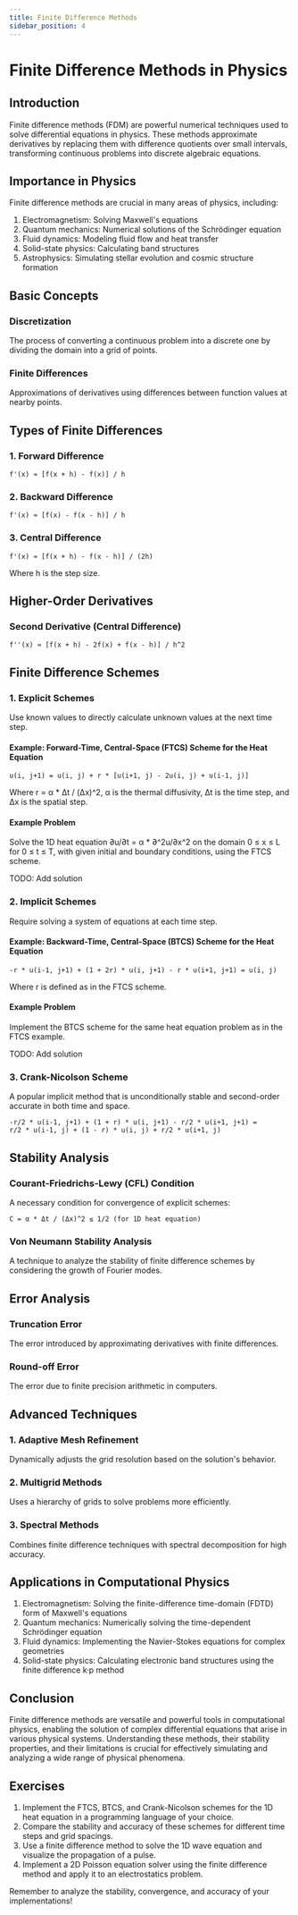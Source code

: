 ```yaml
---
title: Finite Difference Methods
sidebar_position: 4
---
```


# Finite Difference Methods in Physics

## Introduction

Finite difference methods (FDM) are powerful numerical techniques used to solve differential equations in physics. These methods approximate derivatives by replacing them with difference quotients over small intervals, transforming continuous problems into discrete algebraic equations.

## Importance in Physics

Finite difference methods are crucial in many areas of physics, including:

1. Electromagnetism: Solving Maxwell's equations
2. Quantum mechanics: Numerical solutions of the Schrödinger equation
3. Fluid dynamics: Modeling fluid flow and heat transfer
4. Solid-state physics: Calculating band structures
5. Astrophysics: Simulating stellar evolution and cosmic structure formation

## Basic Concepts

### Discretization

The process of converting a continuous problem into a discrete one by dividing the domain into a grid of points.

### Finite Differences

Approximations of derivatives using differences between function values at nearby points.

## Types of Finite Differences

### 1. Forward Difference

```
f'(x) ≈ [f(x + h) - f(x)] / h
```

### 2. Backward Difference

```
f'(x) ≈ [f(x) - f(x - h)] / h
```

### 3. Central Difference

```
f'(x) ≈ [f(x + h) - f(x - h)] / (2h)
```

Where h is the step size.

## Higher-Order Derivatives

### Second Derivative (Central Difference)

```
f''(x) ≈ [f(x + h) - 2f(x) + f(x - h)] / h^2
```

## Finite Difference Schemes

### 1. Explicit Schemes

Use known values to directly calculate unknown values at the next time step.

#### Example: Forward-Time, Central-Space (FTCS) Scheme for the Heat Equation

```
u(i, j+1) = u(i, j) + r * [u(i+1, j) - 2u(i, j) + u(i-1, j)]
```

Where r = α \* Δt / (Δx)^2, α is the thermal diffusivity, Δt is the time step, and Δx is the spatial step.

#### Example Problem

Solve the 1D heat equation ∂u/∂t = α \* ∂^2u/∂x^2 on the domain 0 ≤ x ≤ L for 0 ≤ t ≤ T, with given initial and boundary conditions, using the FTCS scheme.

TODO: Add solution

### 2. Implicit Schemes

Require solving a system of equations at each time step.

#### Example: Backward-Time, Central-Space (BTCS) Scheme for the Heat Equation

```
-r * u(i-1, j+1) + (1 + 2r) * u(i, j+1) - r * u(i+1, j+1) = u(i, j)
```

Where r is defined as in the FTCS scheme.

#### Example Problem

Implement the BTCS scheme for the same heat equation problem as in the FTCS example.

TODO: Add solution

### 3. Crank-Nicolson Scheme

A popular implicit method that is unconditionally stable and second-order accurate in both time and space.

```
-r/2 * u(i-1, j+1) + (1 + r) * u(i, j+1) - r/2 * u(i+1, j+1) =
r/2 * u(i-1, j) + (1 - r) * u(i, j) + r/2 * u(i+1, j)
```

## Stability Analysis

### Courant-Friedrichs-Lewy (CFL) Condition

A necessary condition for convergence of explicit schemes:

```
C = α * Δt / (Δx)^2 ≤ 1/2 (for 1D heat equation)
```

### Von Neumann Stability Analysis

A technique to analyze the stability of finite difference schemes by considering the growth of Fourier modes.

## Error Analysis

### Truncation Error

The error introduced by approximating derivatives with finite differences.

### Round-off Error

The error due to finite precision arithmetic in computers.

## Advanced Techniques

### 1. Adaptive Mesh Refinement

Dynamically adjusts the grid resolution based on the solution's behavior.

### 2. Multigrid Methods

Uses a hierarchy of grids to solve problems more efficiently.

### 3. Spectral Methods

Combines finite difference techniques with spectral decomposition for high accuracy.

## Applications in Computational Physics

1. Electromagnetism: Solving the finite-difference time-domain (FDTD) form of Maxwell's equations
2. Quantum mechanics: Numerically solving the time-dependent Schrödinger equation
3. Fluid dynamics: Implementing the Navier-Stokes equations for complex geometries
4. Solid-state physics: Calculating electronic band structures using the finite difference k·p method

## Conclusion

Finite difference methods are versatile and powerful tools in computational physics, enabling the solution of complex differential equations that arise in various physical systems. Understanding these methods, their stability properties, and their limitations is crucial for effectively simulating and analyzing a wide range of physical phenomena.

## Exercises

1. Implement the FTCS, BTCS, and Crank-Nicolson schemes for the 1D heat equation in a programming language of your choice.
2. Compare the stability and accuracy of these schemes for different time steps and grid spacings.
3. Use a finite difference method to solve the 1D wave equation and visualize the propagation of a pulse.
4. Implement a 2D Poisson equation solver using the finite difference method and apply it to an electrostatics problem.

Remember to analyze the stability, convergence, and accuracy of your implementations!
